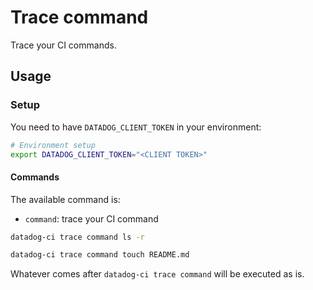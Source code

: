 # Trace command

Trace your CI commands.

## Usage

### Setup

You need to have `DATADOG_CLIENT_TOKEN` in your environment:

```bash
# Environment setup
export DATADOG_CLIENT_TOKEN="<CLIENT TOKEN>"
```

#### Commands

The available command is:

- `command`: trace your CI command

```bash
datadog-ci trace command ls -r
```

```bash
datadog-ci trace command touch README.md
```

Whatever comes after `datadog-ci trace command` will be executed as is.
